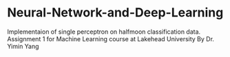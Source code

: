 # Neural-Network-and-Deep-Learning
Implementaion of single perceptron on halfmoon classification data.
Assignment 1 for Machine Learning course at Lakehead University By Dr. Yimin Yang
